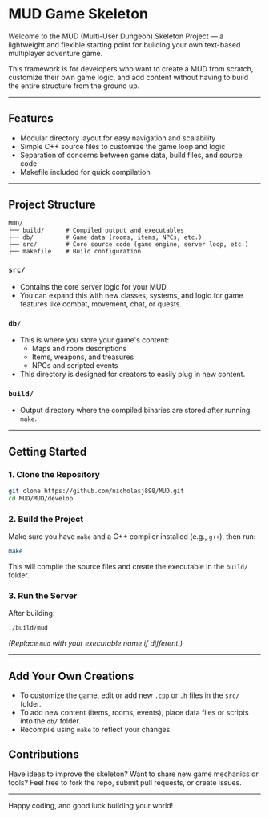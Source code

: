 # MUD Game Skeleton

Welcome to the MUD (Multi-User Dungeon) Skeleton Project — a lightweight and flexible starting point for building your own text-based multiplayer adventure game.

This framework is for developers who want to create a MUD from scratch, customize their own game logic, and add content without having to build the entire structure from the ground up.

---

## Features

- Modular directory layout for easy navigation and scalability
- Simple C++ source files to customize the game loop and logic
- Separation of concerns between game data, build files, and source code
- Makefile included for quick compilation

---

## Project Structure

```
MUD/
├── build/      # Compiled output and executables
├── db/         # Game data (rooms, items, NPCs, etc.)
├── src/        # Core source code (game engine, server loop, etc.)
├── makefile    # Build configuration
```

### `src/`
- Contains the core server logic for your MUD.
- You can expand this with new classes, systems, and logic for game features like combat, movement, chat, or quests.

### `db/`
- This is where you store your game's content:
  - Maps and room descriptions
  - Items, weapons, and treasures
  - NPCs and scripted events
- This directory is designed for creators to easily plug in new content.

### `build/`
- Output directory where the compiled binaries are stored after running `make`.

---

## Getting Started

### 1. Clone the Repository

```bash
git clone https://github.com/nicholasj898/MUD.git
cd MUD/MUD/develop
```

### 2. Build the Project

Make sure you have `make` and a C++ compiler installed (e.g., `g++`), then run:

```bash
make
```

This will compile the source files and create the executable in the `build/` folder.

### 3. Run the Server

After building:

```bash
./build/mud
```

*(Replace `mud` with your executable name if different.)*

---

## Add Your Own Creations

- To customize the game, edit or add new `.cpp` or `.h` files in the `src/` folder.
- To add new content (items, rooms, events), place data files or scripts into the `db/` folder.
- Recompile using `make` to reflect your changes.


## Contributions

Have ideas to improve the skeleton? Want to share new game mechanics or tools? Feel free to fork the repo, submit pull requests, or create issues.

---

Happy coding, and good luck building your world!